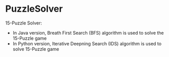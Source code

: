 # PuzzleSolver
15-Puzzle Solver:
  - In Java version, Breath First Search (BFS) algorithm is used to solve the 15-Puzzle game
  - In Python version, Iterative Deepning Search (IDS) algorithm is used to solve 15-Puzzle game
